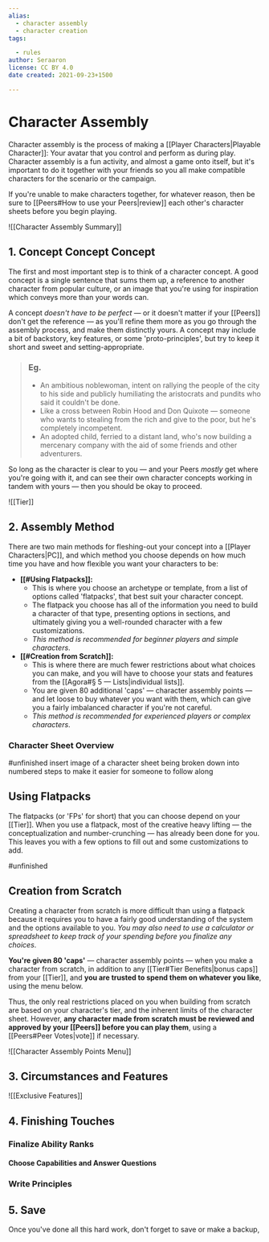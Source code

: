 ```yaml
---
alias:
  - character assembly
  - character creation
tags:

  - rules
author: Seraaron
license: CC BY 4.0
date created: 2021-09-23+1500

---
```


# Character Assembly

Character assembly is the process of making a [[Player Characters|Playable Character]]: Your avatar that you control and perform as during play. Character assembly is a fun activity, and almost a game onto itself, but it's important to do it together with your friends so you all make compatible characters for the scenario or the campaign.

If you're unable to make characters together, for whatever reason, then be sure to [[Peers#How to use your Peers|review]] each other's character sheets before you begin playing. 

![[Character Assembly Summary]]

## 1. Concept Concept Concept

The first and most important step is to think of a character concept. A good concept is a single sentence that sums them up, a reference to another character from popular culture, or an image that you're using for inspiration which conveys more than your words can.

A concept _doesn't have to be perfect_ — or it doesn't matter if your [[Peers]] don't get the reference — as you'll refine them more as you go through the assembly process, and make them distinctly yours. A concept may include a bit of backstory, key features, or some 'proto-principles', but try to keep it short and sweet and setting-appropriate.

> ### Eg.
>
> -   An ambitious noblewoman, intent on rallying the people of the city to his side and publicly humiliating the aristocrats and pundits who said it couldn't be done.
> -   Like a cross between Robin Hood and Don Quixote — someone who wants to stealing from the rich and give to the poor, but he's completely incompetent.
> -   An adopted child, ferried to a distant land, who's now building a mercenary company with the aid of some friends and other adventurers.

So long as the character is clear to you — and your Peers _mostly_ get where you're going with it, and can see their own character concepts working in tandem with yours — then you should be okay to proceed.

![[Tier]]

## 2. Assembly Method

There are two main methods for fleshing-out your concept into a [[Player Characters|PC]], and which method you choose depends on how much time you have and how flexible you want your characters to be:

-   **[[#Using Flatpacks]]:**
    -   This is where you choose an archetype or template, from a list of options called 'flatpacks', that best suit your character concept.
    -   The flatpack you choose has all of the information you need to build a character of that type, presenting options in sections, and ultimately giving you a well-rounded character with a few customizations.
    -   _This method is recommended for beginner players and simple characters_.
-   **[[#Creation from Scratch]]:**
    -   This is where there are much fewer restrictions about what choices you can make, and you will have to choose your stats and features from the [[Agora#§ 5 — Lists|individual lists]].
    -   You are given 80 additional 'caps' — character assembly points — and let loose to buy whatever you want with them, which can give you a fairly imbalanced character if you're not careful.
    -   _This method is recommended for experienced players or complex characters_.

### Character Sheet Overview

#unfinished insert image of a character sheet being broken down into numbered steps to make it easier for someone to follow along

## Using Flatpacks

The flatpacks (or 'FPs' for short) that you can choose depend on your [[Tier]]. When you use a flatpack, most of the creative heavy lifting — the conceptualization and number-crunching — has already been done for you. This leaves you with a few options to fill out and some customizations to add.

#unfinished 

## Creation from Scratch

Creating a character from scratch is more difficult than using a flatpack because it requires you to have a fairly good understanding of the system and the options available to you. *You may also need to use a calculator or spreadsheet to keep track of your spending before you finalize any choices*.

**You're given 80 'caps'** — character assembly points — when you make a character from scratch, in addition to any [[Tier#Tier Benefits|bonus caps]] from your [[Tier]], and **you are trusted to spend them on whatever you like**, using the menu below.

Thus, the only real restrictions placed on you when building from scratch are based on your character's tier, and the inherent limits of the character sheet. However, **any character made from scratch must be reviewed and approved by your [[Peers]] before you can play them**, using a [[Peers#Peer Votes|vote]] if necessary.

![[Character Assembly Points Menu]]

## 3. Circumstances and Features

![[Exclusive Features]]

## 4. Finishing Touches

### Finalize Ability Ranks

#### Choose Capabilities and Answer Questions

### Write Principles

## 5. Save

Once you've done all this hard work, don't forget to save or make a backup,  